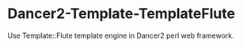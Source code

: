 # Dancer2-Template-TemplateFlute
Use Template::Flute template engine in Dancer2 perl web framework.
